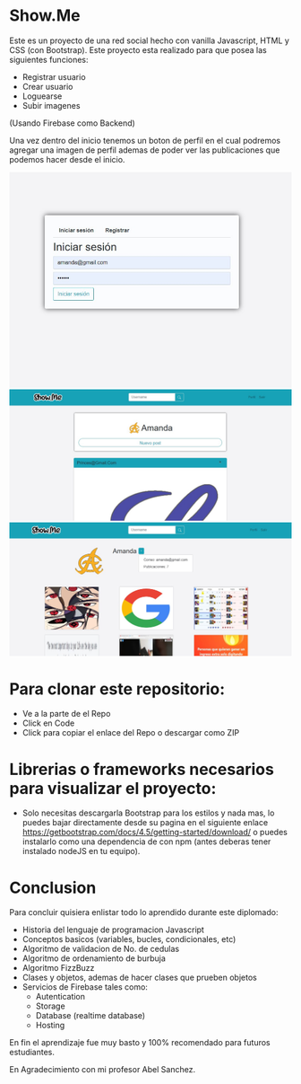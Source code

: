 # Show.Me
Este es un proyecto de una red social hecho con vanilla Javascript, HTML y CSS (con Bootstrap).
Este proyecto esta realizado para que posea las siguientes funciones:

 - Registrar usuario
 - Crear usuario
 - Loguearse
 - Subir imagenes

(Usando Firebase como Backend)

Una vez dentro del inicio tenemos un boton de perfil en el cual podremos agregar una imagen de perfil
ademas de poder ver las publicaciones que podemos hacer desde el inicio.

![Inicio](https://github.com/SensationalBug/Proyecto_Final_Diplomado/blob/master/login.jpg)
![Inicio](https://github.com/SensationalBug/Proyecto_Final_Diplomado/blob/master/inicio.jpg)
![Inicio](https://github.com/SensationalBug/Proyecto_Final_Diplomado/blob/master/perfil.jpg)

# Para clonar este repositorio:

 - Ve a la parte de el Repo
 - Click en Code 
 - Click para copiar el enlace del Repo o descargar como ZIP

# Librerias o frameworks necesarios para visualizar el proyecto:

 - Solo necesitas descargarla Bootstrap para los estilos y nada mas,
  lo puedes bajar directamente desde su pagina en el siguiente enlace
  https://getbootstrap.com/docs/4.5/getting-started/download/ o puedes
  instalarlo como una dependencia de con npm (antes deberas tener instalado
  nodeJS en tu equipo).
 
# Conclusion

Para concluir quisiera enlistar todo lo aprendido durante este diplomado:

 - Historia del lenguaje de programacion Javascript
 - Conceptos basicos (variables, bucles, condicionales, etc)
 - Algoritmo de validacion de No. de cedulas
 - Algoritmo de ordenamiento de burbuja
 - Algoritmo FizzBuzz
 - Clases y objetos, ademas de hacer clases que prueben objetos
 - Servicios de Firebase tales como:
    - Autentication
    - Storage
    - Database (realtime database)
    - Hosting
    
En fin el aprendizaje fue muy basto y 100% recomendado para futuros estudiantes.

En Agradecimiento con mi profesor Abel Sanchez.

